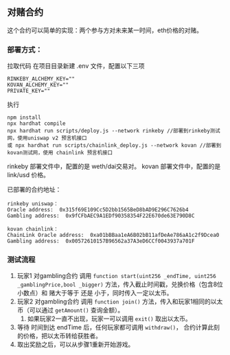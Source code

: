 ## 对赌合约
这个合约可以简单的实现：两个参与方对未来某一时间，eth价格的对赌。
### 部署方式：
拉取代码
在项目目录新建 .env 文件，配置以下三项
```
RINKEBY_ALCHEMY_KEY=""
KOVAN_ALCHEMY_KEY=""
PRIVATE_KEY=""
```
执行
```
npm install
npx hardhat compile
npx hardhat run scripts/deploy.js --network rinkeby //部署到rinkeby测试网，使用uniswap v2 预言机接口
或 npx hardhat run scripts/chainlink_deploy.js --network kovan //部署到 kovan测试网，使用 chainlink 预言机接口
```
rinkeby 部署文件中，配置的是 weth/dai交易对。
kovan 部署文件中，配置的是 link/usd 价格。

已部署的合约地址：
```
rinkeby uniswap：
Oracle address:  0x315f69E109Cc5D2bb1565BeD8bAD9E296C7626b4
Gambling address:  0x9fCFbAEC9A1EDf90358354F22E670de63E790D8C

kovan chainlink：
ChainLink Oracle address:  0xa01bBBaa1eA6B02bB11afDeAe786aA1c2f9Dcea0
Gambling address:  0x00572610157B96562a37A3eD6CCf0043937a701F

```

### 测试流程
1. 玩家1 对gambling合约 调用 ` function start(uint256 _endTime, uint256 _gamblingPrice,bool _bigger) ` 方法，传入截止时间戳，兑换价格（包含8位小数点）和 赌大于等于 还是 小于，同时传入一定以太币。
2. 玩家2 对gambling合约 调用 ` function join() ` 方法，传入和玩家1相同的以太币（可以通过 `getAmount()` 查询金额）。
   1. 如果玩家2一直不出现，玩家一可以调用 `exit()` 取出以太币。
3. 等待 时间到达 endTime 后，任何玩家都可调用 `withdraw()`， 合约计算此刻的价格，把以太币转给获胜者。
4. 取出奖励之后，可以从步骤1重新开始游戏。

